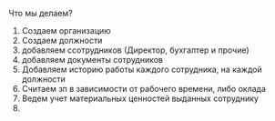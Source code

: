 Что мы делаем?
1. Создаем организацию
2. Создаем должности
3. добавляем ссотрудников (Директор, бухгалтер  и прочие)
4. добавляем документы сотрудников
5. Добавляем историю работы каждого сотрудника, на каждой должности
6. Считаем зп в зависимости от рабочего времени, либо оклада
7. Ведем учет материальных ценностей выданных сотруднику
8. 